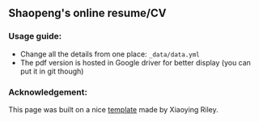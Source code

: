 ## Shaopeng's online resume/CV

### Usage guide:
- Change all the details from one place: `_data/data.yml`
- The pdf version is hosted in Google driver for better display (you can put it in git though)


### Acknowledgement:
This page was built on a nice [template](https://github.com/sharu725/online-cv) made by Xiaoying Riley.
